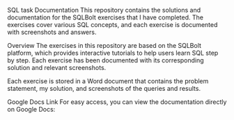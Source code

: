 SQL task Documentation
This repository contains the solutions and documentation for the SQLBolt exercises that I have completed. The exercises cover various SQL concepts, and each exercise is documented with screenshots and answers.

Overview
The exercises in this repository are based on the SQLBolt platform, which provides interactive tutorials to help users learn SQL step by step. Each exercise has been documented with its corresponding solution and relevant screenshots.

Each exercise is stored in a Word document that contains the problem statement, my solution, and screenshots of the queries and results.

Google Docs Link
For easy access, you can view the documentation directly on Google Docs:
